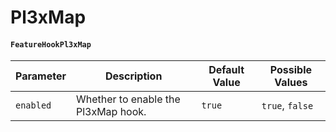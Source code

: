 # Pl3xMap

#### `FeatureHookPl3xMap`

| Parameter | Description                         | Default Value | Possible Values |
| --------- | ----------------------------------- | ------------- | --------------- |
| `enabled` | Whether to enable the Pl3xMap hook. | `true`        | `true`, `false` |

